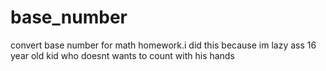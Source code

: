 # base_number
convert base number for math homework.i did this because im lazy ass 16 year old kid who doesnt wants to count with his hands
